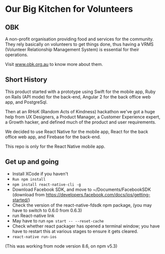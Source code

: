 # Our Big Kitchen for Volunteers

## OBK
A non-profit organisation providing food and services for the community.
They rely basically on volunteers to get things done, thus having a
VRMS (Volunteer Relationship Management System) is essential for their operations.

Visit www.obk.org.au to know more about them.

## Short History
This product started with a prototype using Swift for the mobile app, Ruby on Rails (API mode) for the back-end,
Angular 2 for the back office web app, and PostgreSql.

Then at an RHoK (Random Acts of Kindness) hackathon we've got a huge help from UX Designers, a Product Manager,
a Customer Experience expert, a Growth hacker, and defined much of the product and user requirements.

We decided to use React Native for the mobile app, React for the back office web app, and Firebase for the back-end.

This repo is only for the React Native mobile app.

## Get up and going

* Install XCode if you haven't
* `Run npm install`
* `npm install react-native-cli -g`
* Download Facebook SDK, and move to ~/Documents/FacebookSDK (download from https://developers.facebook.com/docs/ios/getting-started/)
* Check the version of the react-native-fdsdk npm package, (you may have to switch to 0.6.0 from 0.6.3)
* run React-native link
* May have to run `npm start -- --reset-cache`
* Check whether react packager has opened a terminal window; you have have to restart this at various stages to ensure it gets cleared.
* `react-native run-ios`

(This was working from node version 8.6, on npm v5.3)
